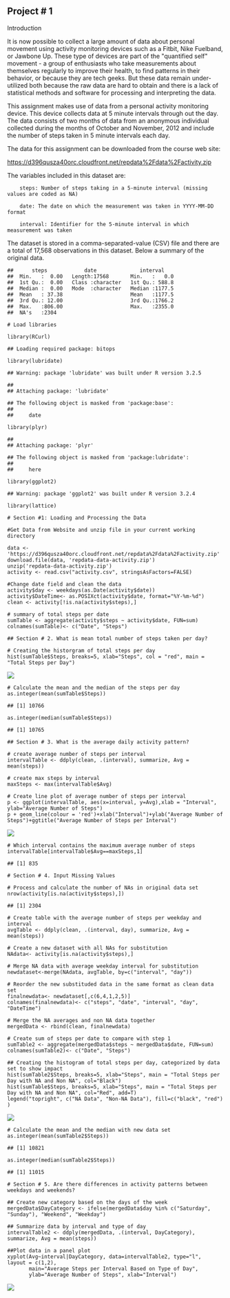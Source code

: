 Project \# 1
------------

Introduction

It is now possible to collect a large amount of data about personal
movement using activity monitoring devices such as a Fitbit, Nike
Fuelband, or Jawbone Up. These type of devices are part of the
"quantified self" movement - a group of enthusiasts who take
measurements about themselves regularly to improve their health, to find
patterns in their behavior, or because they are tech geeks. But these
data remain under-utilized both because the raw data are hard to obtain
and there is a lack of statistical methods and software for processing
and interpreting the data.

This assignment makes use of data from a personal activity monitoring
device. This device collects data at 5 minute intervals through out the
day. The data consists of two months of data from an anonymous
individual collected during the months of October and November, 2012 and
include the number of steps taken in 5 minute intervals each day.

The data for this assignment can be downloaded from the course web site:

<https://d396qusza40orc.cloudfront.net/repdata%2Fdata%2Factivity.zip>

The variables included in this dataset are:

        steps: Number of steps taking in a 5-minute interval (missing values are coded as NA)

        date: The date on which the measurement was taken in YYYY-MM-DD format

        interval: Identifier for the 5-minute interval in which measurement was taken

The dataset is stored in a comma-separated-value (CSV) file and there
are a total of 17,568 observations in this dataset. Below a summary of
the original data.

    ##      steps            date              interval     
    ##  Min.   :  0.00   Length:17568       Min.   :   0.0  
    ##  1st Qu.:  0.00   Class :character   1st Qu.: 588.8  
    ##  Median :  0.00   Mode  :character   Median :1177.5  
    ##  Mean   : 37.38                      Mean   :1177.5  
    ##  3rd Qu.: 12.00                      3rd Qu.:1766.2  
    ##  Max.   :806.00                      Max.   :2355.0  
    ##  NA's   :2304

    # Load libraries 

    library(RCurl)

    ## Loading required package: bitops

    library(lubridate)

    ## Warning: package 'lubridate' was built under R version 3.2.5

    ## 
    ## Attaching package: 'lubridate'

    ## The following object is masked from 'package:base':
    ## 
    ##     date

    library(plyr)

    ## 
    ## Attaching package: 'plyr'

    ## The following object is masked from 'package:lubridate':
    ## 
    ##     here

    library(ggplot2)

    ## Warning: package 'ggplot2' was built under R version 3.2.4

    library(lattice)

    # Section #1: Loading and Processing the Data

    #Get Data from Website and unzip file in your current working directory

    data <- 'https://d396qusza40orc.cloudfront.net/repdata%2Fdata%2Factivity.zip'
    download.file(data, 'repdata-data-activity.zip')
    unzip('repdata-data-activity.zip')
    activity <- read.csv("activity.csv", stringsAsFactors=FALSE)

    #Change date field and clean the data
    activity$day <- weekdays(as.Date(activity$date))
    activity$DateTime<- as.POSIXct(activity$date, format="%Y-%m-%d")
    clean <- activity[!is.na(activity$steps),]

    # summary of total steps per date
    sumTable <- aggregate(activity$steps ~ activity$date, FUN=sum)
    colnames(sumTable)<- c("Date", "Steps")

    ## Section # 2. What is mean total number of steps taken per day?

    # Creating the historgram of total steps per day
    hist(sumTable$Steps, breaks=5, xlab="Steps", col = "red", main = "Total Steps per Day")

![](PA1_template_files/figure-markdown_strict/unnamed-chunk-2-1.png)

    # Calculate the mean and the median of the steps per day
    as.integer(mean(sumTable$Steps))

    ## [1] 10766

    as.integer(median(sumTable$Steps))

    ## [1] 10765

    ## Section # 3. What is the average daily activity pattern?

    # create average number of steps per interval
    intervalTable <- ddply(clean, .(interval), summarize, Avg = mean(steps))

    # create max steps by interval
    maxSteps <- max(intervalTable$Avg)

    # Create line plot of average number of steps per interval
    p <- ggplot(intervalTable, aes(x=interval, y=Avg),xlab = "Interval", ylab="Average Number of Steps")
    p + geom_line(colour = 'red')+xlab("Interval")+ylab("Average Number of Steps")+ggtitle("Average Number of Steps per Interval")

![](PA1_template_files/figure-markdown_strict/unnamed-chunk-2-2.png)

    # Which interval contains the maximum average number of steps
    intervalTable[intervalTable$Avg==maxSteps,1]

    ## [1] 835

    # Section # 4. Input Missing Values

    # Process and calculate the number of NAs in original data set
    nrow(activity[is.na(activity$steps),])

    ## [1] 2304

    # Create table with the average number of steps per weekday and interval
    avgTable <- ddply(clean, .(interval, day), summarize, Avg = mean(steps))

    # Create a new dataset with all NAs for substitution
    NAdata<- activity[is.na(activity$steps),]

    # Merge NA data with average weekday interval for substitution
    newdataset<-merge(NAdata, avgTable, by=c("interval", "day"))

    # Reorder the new substituded data in the same format as clean data set
    finalnewdata<- newdataset[,c(6,4,1,2,5)]
    colnames(finalnewdata)<- c("steps", "date", "interval", "day", "DateTime")

    # Merge the NA averages and non NA data together
    mergedData <- rbind(clean, finalnewdata)

    # Create sum of steps per date to compare with step 1
    sumTable2 <- aggregate(mergedData$steps ~ mergedData$date, FUN=sum)
    colnames(sumTable2)<- c("Date", "Steps")

    ## Creating the histogram of total steps per day, categorized by data set to show impact
    hist(sumTable2$Steps, breaks=5, xlab="Steps", main = "Total Steps per Day with NA and Non NA", col="Black")
    hist(sumTable$Steps, breaks=5, xlab="Steps", main = "Total Steps per Day with NA and Non NA", col="Red", add=T)
    legend("topright", c("NA Data", "Non-NA Data"), fill=c("black", "red") )

![](PA1_template_files/figure-markdown_strict/unnamed-chunk-2-3.png)

    # Calculate the mean and the median with new data set
    as.integer(mean(sumTable2$Steps))

    ## [1] 10821

    as.integer(median(sumTable2$Steps))

    ## [1] 11015

    # Section # 5. Are there differences in activity patterns between weekdays and weekends?

    ## Create new category based on the days of the week
    mergedData$DayCategory <- ifelse(mergedData$day %in% c("Saturday", "Sunday"), "Weekend", "Weekday")

    ## Summarize data by interval and type of day
    intervalTable2 <- ddply(mergedData, .(interval, DayCategory), summarize, Avg = mean(steps))

    ##Plot data in a panel plot
    xyplot(Avg~interval|DayCategory, data=intervalTable2, type="l",  layout = c(1,2),
           main="Average Steps per Interval Based on Type of Day", 
           ylab="Average Number of Steps", xlab="Interval")

![](PA1_template_files/figure-markdown_strict/unnamed-chunk-2-4.png)
